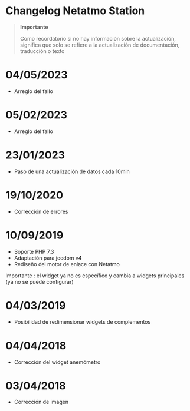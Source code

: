 # Changelog Netatmo Station

>**Importante**
>
>Como recordatorio si no hay información sobre la actualización, significa que solo se refiere a la actualización de documentación, traducción o texto

# 04/05/2023

- Arreglo del fallo

# 05/02/2023

- Arreglo del fallo

# 23/01/2023

- Paso de una actualización de datos cada 10min

# 19/10/2020

- Corrección de errores

# 10/09/2019

- Soporte PHP 7.3
- Adaptación para jeedom v4
- Rediseño del motor de enlace con Netatmo

Importante : el widget ya no es específico y cambia a widgets principales (ya no se puede configurar)

# 04/03/2019

- Posibilidad de redimensionar widgets de complementos

# 04/04/2018

- Corrección del widget anemómetro

# 03/04/2018

- Corrección de imagen

